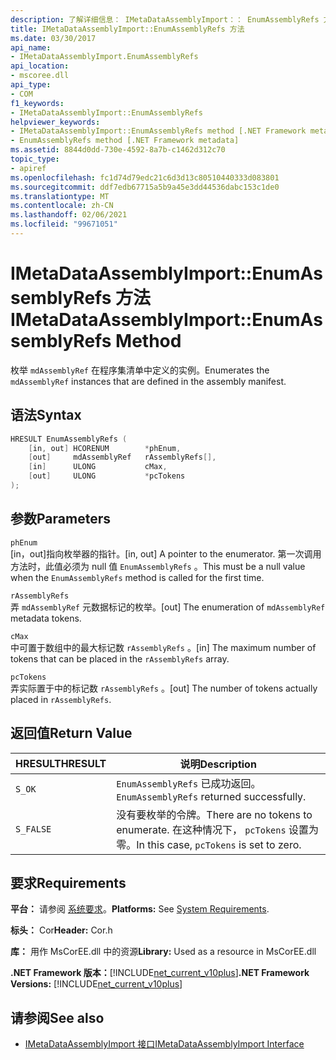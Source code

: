 ```yaml
---
description: 了解详细信息： IMetaDataAssemblyImport：： EnumAssemblyRefs 方法
title: IMetaDataAssemblyImport::EnumAssemblyRefs 方法
ms.date: 03/30/2017
api_name:
- IMetaDataAssemblyImport.EnumAssemblyRefs
api_location:
- mscoree.dll
api_type:
- COM
f1_keywords:
- IMetaDataAssemblyImport::EnumAssemblyRefs
helpviewer_keywords:
- IMetaDataAssemblyImport::EnumAssemblyRefs method [.NET Framework metadata]
- EnumAssemblyRefs method [.NET Framework metadata]
ms.assetid: 8844d0dd-730e-4592-8a7b-c1462d312c70
topic_type:
- apiref
ms.openlocfilehash: fc1d74d79edc21c6d3d13c80510440333d083801
ms.sourcegitcommit: ddf7edb67715a5b9a45e3dd44536dabc153c1de0
ms.translationtype: MT
ms.contentlocale: zh-CN
ms.lasthandoff: 02/06/2021
ms.locfileid: "99671051"
---
```

# <a name="imetadataassemblyimportenumassemblyrefs-method"></a><span data-ttu-id="b358a-103">IMetaDataAssemblyImport::EnumAssemblyRefs 方法</span><span class="sxs-lookup"><span data-stu-id="b358a-103">IMetaDataAssemblyImport::EnumAssemblyRefs Method</span></span>

<span data-ttu-id="b358a-104">枚举 `mdAssemblyRef` 在程序集清单中定义的实例。</span><span class="sxs-lookup"><span data-stu-id="b358a-104">Enumerates the `mdAssemblyRef` instances that are defined in the assembly manifest.</span></span>  
  
## <a name="syntax"></a><span data-ttu-id="b358a-105">语法</span><span class="sxs-lookup"><span data-stu-id="b358a-105">Syntax</span></span>  
  
```cpp  
HRESULT EnumAssemblyRefs (  
    [in, out] HCORENUM        *phEnum,
    [out]     mdAssemblyRef   rAssemblyRefs[],
    [in]      ULONG           cMax,
    [out]     ULONG           *pcTokens  
);  
```  
  
## <a name="parameters"></a><span data-ttu-id="b358a-106">参数</span><span class="sxs-lookup"><span data-stu-id="b358a-106">Parameters</span></span>  

 `phEnum`  
 <span data-ttu-id="b358a-107">[in，out]指向枚举器的指针。</span><span class="sxs-lookup"><span data-stu-id="b358a-107">[in, out] A pointer to the enumerator.</span></span> <span data-ttu-id="b358a-108">第一次调用方法时，此值必须为 null 值 `EnumAssemblyRefs` 。</span><span class="sxs-lookup"><span data-stu-id="b358a-108">This must be a null value when the `EnumAssemblyRefs` method is called for the first time.</span></span>  
  
 `rAssemblyRefs`  
 <span data-ttu-id="b358a-109">弄 `mdAssemblyRef` 元数据标记的枚举。</span><span class="sxs-lookup"><span data-stu-id="b358a-109">[out] The enumeration of `mdAssemblyRef` metadata tokens.</span></span>  
  
 `cMax`  
 <span data-ttu-id="b358a-110">中可置于数组中的最大标记数 `rAssemblyRefs` 。</span><span class="sxs-lookup"><span data-stu-id="b358a-110">[in] The maximum number of tokens that can be placed in the `rAssemblyRefs` array.</span></span>  
  
 `pcTokens`  
 <span data-ttu-id="b358a-111">弄实际置于中的标记数 `rAssemblyRefs` 。</span><span class="sxs-lookup"><span data-stu-id="b358a-111">[out] The number of tokens actually placed in `rAssemblyRefs`.</span></span>  
  
## <a name="return-value"></a><span data-ttu-id="b358a-112">返回值</span><span class="sxs-lookup"><span data-stu-id="b358a-112">Return Value</span></span>  
  
|<span data-ttu-id="b358a-113">HRESULT</span><span class="sxs-lookup"><span data-stu-id="b358a-113">HRESULT</span></span>|<span data-ttu-id="b358a-114">说明</span><span class="sxs-lookup"><span data-stu-id="b358a-114">Description</span></span>|  
|-------------|-----------------|  
|`S_OK`|<span data-ttu-id="b358a-115">`EnumAssemblyRefs` 已成功返回。</span><span class="sxs-lookup"><span data-stu-id="b358a-115">`EnumAssemblyRefs` returned successfully.</span></span>|  
|`S_FALSE`|<span data-ttu-id="b358a-116">没有要枚举的令牌。</span><span class="sxs-lookup"><span data-stu-id="b358a-116">There are no tokens to enumerate.</span></span> <span data-ttu-id="b358a-117">在这种情况下， `pcTokens` 设置为零。</span><span class="sxs-lookup"><span data-stu-id="b358a-117">In this case, `pcTokens` is set to zero.</span></span>|  
  
## <a name="requirements"></a><span data-ttu-id="b358a-118">要求</span><span class="sxs-lookup"><span data-stu-id="b358a-118">Requirements</span></span>  

 <span data-ttu-id="b358a-119">**平台：** 请参阅 [系统要求](../../get-started/system-requirements.md)。</span><span class="sxs-lookup"><span data-stu-id="b358a-119">**Platforms:** See [System Requirements](../../get-started/system-requirements.md).</span></span>  
  
 <span data-ttu-id="b358a-120">**标头：** Cor</span><span class="sxs-lookup"><span data-stu-id="b358a-120">**Header:** Cor.h</span></span>  
  
 <span data-ttu-id="b358a-121">**库：** 用作 MsCorEE.dll 中的资源</span><span class="sxs-lookup"><span data-stu-id="b358a-121">**Library:** Used as a resource in MsCorEE.dll</span></span>  
  
 <span data-ttu-id="b358a-122">**.NET Framework 版本：**[!INCLUDE[net_current_v10plus](../../../../includes/net-current-v10plus-md.md)]</span><span class="sxs-lookup"><span data-stu-id="b358a-122">**.NET Framework Versions:** [!INCLUDE[net_current_v10plus](../../../../includes/net-current-v10plus-md.md)]</span></span>  
  
## <a name="see-also"></a><span data-ttu-id="b358a-123">请参阅</span><span class="sxs-lookup"><span data-stu-id="b358a-123">See also</span></span>

- [<span data-ttu-id="b358a-124">IMetaDataAssemblyImport 接口</span><span class="sxs-lookup"><span data-stu-id="b358a-124">IMetaDataAssemblyImport Interface</span></span>](imetadataassemblyimport-interface.md)
